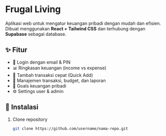 # Frugal Living

Aplikasi web untuk mengatur keuangan pribadi dengan mudah dan efisien.  
Dibuat menggunakan **React + Tailwind CSS** dan terhubung dengan **Supabase** sebagai database.  

## ✨ Fitur
- 🔐 Login dengan email & PIN
- 📊 Ringkasan keuangan (income vs expense)
- 💸 Tambah transaksi cepat (Quick Add)
- 📂 Manajemen transaksi, budget, dan laporan
- 🎯 Goals keuangan pribadi
- ⚙️ Settings user & admin

## 🚀 Instalasi
1. Clone repository
   ```bash
   git clone https://github.com/username/nama-repo.git
